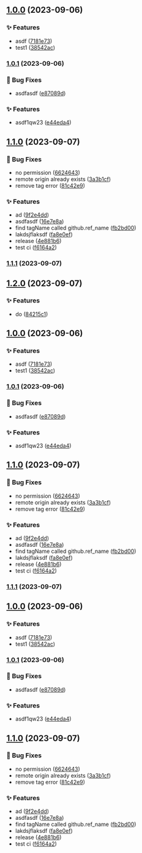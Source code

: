 ## [1.0.0](https://github.com/carbon-design-system/gatsby-theme-carbon/compare/v1.1.1...v1.2.0) (2023-09-06)


### ✨ Features

* asdf ([7181e73](https://github.com/carbon-design-system/gatsby-theme-carbon/commit/7181e739863eb3032968cdd6b36154a7f4d0035e))
* test1 ([38542ac](https://github.com/carbon-design-system/gatsby-theme-carbon/commit/38542ac6b1ce3f133a1077e59484ab9efbc40270))

### [1.0.1](https://github.com/carbon-design-system/gatsby-theme-carbon/compare/v1.1.1...v1.2.0) (2023-09-06)


### 🐛 Bug Fixes

* asdfasdf ([e87089d](https://github.com/carbon-design-system/gatsby-theme-carbon/commit/e87089d6f428bf7040543393134a4baa0aeeda8a))


### ✨ Features

* asdf1qw23 ([e44eda4](https://github.com/carbon-design-system/gatsby-theme-carbon/commit/e44eda49b1aa68648efb5ac617e3e71e6fd1cffd))

## [1.1.0](https://github.com/carbon-design-system/gatsby-theme-carbon/compare/v1.1.1...v1.2.0) (2023-09-07)


### 🐛 Bug Fixes

* no permission ([6624643](https://github.com/carbon-design-system/gatsby-theme-carbon/commit/662464392be115a7619f136cf37e368404631dc2))
* remote origin already exists ([3a3b1cf](https://github.com/carbon-design-system/gatsby-theme-carbon/commit/3a3b1cfc033df81bcb0347692df63450283c0d1c))
* remove tag error ([81c42e9](https://github.com/carbon-design-system/gatsby-theme-carbon/commit/81c42e981a83028e69754416c2fa606bb8571a52))


### ✨ Features

* ad ([9f2e4dd](https://github.com/carbon-design-system/gatsby-theme-carbon/commit/9f2e4dd2c140fbe68c8efa96aa7b206edfb9f10b))
* asdfasdf ([16e7e8a](https://github.com/carbon-design-system/gatsby-theme-carbon/commit/16e7e8a8bd365ac641065ee47cc661e434c8346d))
* find tagName called github.ref_name ([fb2bd00](https://github.com/carbon-design-system/gatsby-theme-carbon/commit/fb2bd00dc009d33d5d3db14eaa976fac50972948))
* lakdsjflaksdf ([fa8e0ef](https://github.com/carbon-design-system/gatsby-theme-carbon/commit/fa8e0ef69008e51238e74b052336df6e47c9d889))
* release ([4e881b6](https://github.com/carbon-design-system/gatsby-theme-carbon/commit/4e881b6347866303398f27ae3e06f3ebed268a86))
* test ci ([f6164a2](https://github.com/carbon-design-system/gatsby-theme-carbon/commit/f6164a2ea7622d610add8ea4d7dedc2aab149535))

### [1.1.1](https://github.com/carbon-design-system/gatsby-theme-carbon/compare/v1.1.1...v1.2.0) (2023-09-07)

## [1.2.0](https://github.com/carbon-design-system/gatsby-theme-carbon/compare/v1.1.1...v1.2.0) (2023-09-07)


### ✨ Features

* do ([84215c1](https://github.com/carbon-design-system/gatsby-theme-carbon/commit/84215c14b47998efb1b5b303f6972db601694e43))

## [1.0.0](https://github.com/carbon-design-system/gatsby-theme-carbon/compare/v1.1.0...v1.1.1) (2023-09-06)


### ✨ Features

* asdf ([7181e73](https://github.com/carbon-design-system/gatsby-theme-carbon/commit/7181e739863eb3032968cdd6b36154a7f4d0035e))
* test1 ([38542ac](https://github.com/carbon-design-system/gatsby-theme-carbon/commit/38542ac6b1ce3f133a1077e59484ab9efbc40270))

### [1.0.1](https://github.com/carbon-design-system/gatsby-theme-carbon/compare/v1.1.0...v1.1.1) (2023-09-06)


### 🐛 Bug Fixes

* asdfasdf ([e87089d](https://github.com/carbon-design-system/gatsby-theme-carbon/commit/e87089d6f428bf7040543393134a4baa0aeeda8a))


### ✨ Features

* asdf1qw23 ([e44eda4](https://github.com/carbon-design-system/gatsby-theme-carbon/commit/e44eda49b1aa68648efb5ac617e3e71e6fd1cffd))

## [1.1.0](https://github.com/carbon-design-system/gatsby-theme-carbon/compare/v1.1.0...v1.1.1) (2023-09-07)


### 🐛 Bug Fixes

* no permission ([6624643](https://github.com/carbon-design-system/gatsby-theme-carbon/commit/662464392be115a7619f136cf37e368404631dc2))
* remote origin already exists ([3a3b1cf](https://github.com/carbon-design-system/gatsby-theme-carbon/commit/3a3b1cfc033df81bcb0347692df63450283c0d1c))
* remove tag error ([81c42e9](https://github.com/carbon-design-system/gatsby-theme-carbon/commit/81c42e981a83028e69754416c2fa606bb8571a52))


### ✨ Features

* ad ([9f2e4dd](https://github.com/carbon-design-system/gatsby-theme-carbon/commit/9f2e4dd2c140fbe68c8efa96aa7b206edfb9f10b))
* asdfasdf ([16e7e8a](https://github.com/carbon-design-system/gatsby-theme-carbon/commit/16e7e8a8bd365ac641065ee47cc661e434c8346d))
* find tagName called github.ref_name ([fb2bd00](https://github.com/carbon-design-system/gatsby-theme-carbon/commit/fb2bd00dc009d33d5d3db14eaa976fac50972948))
* lakdsjflaksdf ([fa8e0ef](https://github.com/carbon-design-system/gatsby-theme-carbon/commit/fa8e0ef69008e51238e74b052336df6e47c9d889))
* release ([4e881b6](https://github.com/carbon-design-system/gatsby-theme-carbon/commit/4e881b6347866303398f27ae3e06f3ebed268a86))
* test ci ([f6164a2](https://github.com/carbon-design-system/gatsby-theme-carbon/commit/f6164a2ea7622d610add8ea4d7dedc2aab149535))

### [1.1.1](https://github.com/carbon-design-system/gatsby-theme-carbon/compare/v1.1.0...v1.1.1) (2023-09-07)

## [1.0.0](https://github.com/carbon-design-system/gatsby-theme-carbon/compare/38542ac6b1ce3f133a1077e59484ab9efbc40270...1.0.0) (2023-09-06)


### ✨ Features

* asdf ([7181e73](https://github.com/carbon-design-system/gatsby-theme-carbon/commit/7181e739863eb3032968cdd6b36154a7f4d0035e))
* test1 ([38542ac](https://github.com/carbon-design-system/gatsby-theme-carbon/commit/38542ac6b1ce3f133a1077e59484ab9efbc40270))

### [1.0.1](https://github.com/carbon-design-system/gatsby-theme-carbon/compare/1.0.0...1.0.1) (2023-09-06)


### 🐛 Bug Fixes

* asdfasdf ([e87089d](https://github.com/carbon-design-system/gatsby-theme-carbon/commit/e87089d6f428bf7040543393134a4baa0aeeda8a))


### ✨ Features

* asdf1qw23 ([e44eda4](https://github.com/carbon-design-system/gatsby-theme-carbon/commit/e44eda49b1aa68648efb5ac617e3e71e6fd1cffd))

## [1.1.0](https://github.com/carbon-design-system/gatsby-theme-carbon/compare/1.0.1...v1.1.0) (2023-09-07)


### 🐛 Bug Fixes

* no permission ([6624643](https://github.com/carbon-design-system/gatsby-theme-carbon/commit/662464392be115a7619f136cf37e368404631dc2))
* remote origin already exists ([3a3b1cf](https://github.com/carbon-design-system/gatsby-theme-carbon/commit/3a3b1cfc033df81bcb0347692df63450283c0d1c))
* remove tag error ([81c42e9](https://github.com/carbon-design-system/gatsby-theme-carbon/commit/81c42e981a83028e69754416c2fa606bb8571a52))


### ✨ Features

* ad ([9f2e4dd](https://github.com/carbon-design-system/gatsby-theme-carbon/commit/9f2e4dd2c140fbe68c8efa96aa7b206edfb9f10b))
* asdfasdf ([16e7e8a](https://github.com/carbon-design-system/gatsby-theme-carbon/commit/16e7e8a8bd365ac641065ee47cc661e434c8346d))
* find tagName called github.ref_name ([fb2bd00](https://github.com/carbon-design-system/gatsby-theme-carbon/commit/fb2bd00dc009d33d5d3db14eaa976fac50972948))
* lakdsjflaksdf ([fa8e0ef](https://github.com/carbon-design-system/gatsby-theme-carbon/commit/fa8e0ef69008e51238e74b052336df6e47c9d889))
* release ([4e881b6](https://github.com/carbon-design-system/gatsby-theme-carbon/commit/4e881b6347866303398f27ae3e06f3ebed268a86))
* test ci ([f6164a2](https://github.com/carbon-design-system/gatsby-theme-carbon/commit/f6164a2ea7622d610add8ea4d7dedc2aab149535))

